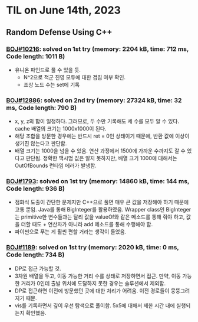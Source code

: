 # **TIL on June 14th, 2023**

## Random Defense Using C++
### [BOJ#10216](/Problem%20Solving/boj/random%20defense/10216-06-13-2023.cpp): solved on 1st try (memory: 2204 kB, time: 712 ms, Code length: 1011 B)
* 유니온 파인드로 풀 수 있을 듯.
  - N^2으로 적군 진영 모두에 대한 겹침 여부 확인.
  - 조상 노드 수는 set에 기록


### [BOJ#12886](/Problem%20Solving/boj/random%20defense/12886-06-11-2023.cpp): solved on 2nd try (memory: 27324 kB, time: 32 ms, Code length: 790 B)
* x, y, z의 합이 일정하다. 그러므로, 두 수만 기록해도 세 수를 모두 알 수 있다. cache 배열의 크기는 1000x1000이 된다.
* 해당 조합을 방문한 경우에는 반드시 ret = 0인 상태이기 때문에, 반환 값에 이상이 생기진 않는다고 판단함.
* 배열 크기는 1000을 넘을 수 있음. 연산 과정에서 1500에 가까운 수까지도 갈 수 있다고 판단됨. 정확한 맥시멈 값은 알지 못하지만, 배열 크기 1000에 대해서는 OutOfBounds 런타임 에러가 발생함.


### [BOJ#1793](/Problem%20Solving/boj/random%20defense/1793-06-14-2023.java): solved on 1st try (memory: 14860 kB, time: 144 ms, Code length: 936 B)
* 점화식 도출이 간단한 문제지만 C++으로 풀면 매우 큰 값을 저장해야 하기 때문에 고통 뿐임. Java를 통해 BigInteger를 활용하였음. Wrapper class인 BigInteger는 primitive한 변수들과는 달리 값을 valueOf와 같은 메소드를 통해 줘야 하고, 값을 더할 때도 + 연산자가 아니라 add 메소드를 통해 수행해야 함.
* 파이썬으로 푸는 게 훨씬 편할 거라는 생각이 들었음.


### [BOJ#1189](/Problem%20Solving/boj/random%20defense/1189-06-14-2023.cpp): solved on 1st try (memory: 2020 kB, time: 0 ms, Code length: 734 B)
* DP로 접근 가능할 것.
* 3차원 배열을 두고, 이동 가능한 거리 수를 상태로 저장하면서 접근. 만약, 이동 가능한 거리가 0인데 출발 위치에 도달하지 못한 경우는 솔루션에서 제외함.
* DP로 접근하면 이전에 방문했던 곳에 대한 처리가 어려움. 이전 경로들이 뭉뚱그려지기 때문.
* vis를 기록하면서 깊이 우선 탐색으로 풀이함. 5x5에 대해서 제한 시간 내에 실행되는지 확인했음.
